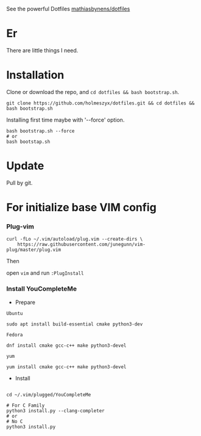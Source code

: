 
See the powerful Dotfiles [mathiasbynens/dotfiles](https://github.com/mathiasbynens/dotfiles)

# Er

There are little things I need.

# Installation

Clone or download the repo, and `cd dotfiles && bash bootstrap.sh`.

```
git clone https://github.com/holmeszyx/dotfiles.git && cd dotfiles && bash bootstrap.sh
```

Installing first time maybe with '--force' option.

```
bash bootstrap.sh --force
# or
bash bootstap.sh
```

# Update

Pull by git.

# For initialize base VIM config

### Plug-vim

```
curl -fLo ~/.vim/autoload/plug.vim --create-dirs \
    https://raw.githubusercontent.com/junegunn/vim-plug/master/plug.vim
```

Then 

open `vim` and run `:PlugInstall`

### Install YouCompleteMe

- Prepare

`Ubuntu`

```
sudo apt install build-essential cmake python3-dev
```

`Fedora`

```
dnf install cmake gcc-c++ make python3-devel
```

`yum`

```
yum install cmake gcc-c++ make python3-devel
```

- Install

```

cd ~/.vim/plugged/YouCompleteMe

# For C Family
python3 install.py --clang-completer
# or
# No C
python3 install.py

```


